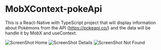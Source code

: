 # MobXContext-pokeApi
This is a React-Native with TypeScript project that will display information about Pokémons from the API (https://pokeapi.co/) and the data will be handle it by MobX and useContext.

![ScreenShot Home](https://user-images.githubusercontent.com/57844775/143610435-ad654bc4-e1cc-4ffc-9bfe-1e378955d6f3.png)
![ScreenShot Details](https://user-images.githubusercontent.com/57844775/143610472-e139dcd1-c5b4-48a0-89de-752ee8be4e46.png)
![ScreenShot Not Found](https://user-images.githubusercontent.com/57844775/143610494-e8f51381-4cdf-45c7-b14b-4152dd797e07.png)
